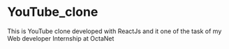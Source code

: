 # YouTube_clone
This is YouTube clone developed with ReactJs and it one of the task of my Web developer Internship at OctaNet
